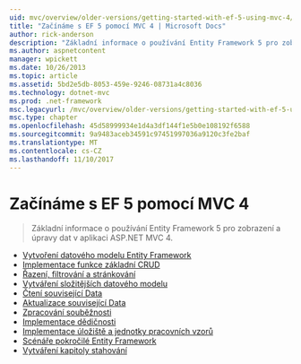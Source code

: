 ```yaml
---
uid: mvc/overview/older-versions/getting-started-with-ef-5-using-mvc-4/index
title: "Začínáme s EF 5 pomocí MVC 4 | Microsoft Docs"
author: rick-anderson
description: "Základní informace o používání Entity Framework 5 pro zobrazení a úpravy dat v aplikaci ASP.NET MVC 4."
ms.author: aspnetcontent
manager: wpickett
ms.date: 10/26/2013
ms.topic: article
ms.assetid: 5bd2e5db-8053-459e-9246-08731a4c8036
ms.technology: dotnet-mvc
ms.prod: .net-framework
msc.legacyurl: /mvc/overview/older-versions/getting-started-with-ef-5-using-mvc-4
msc.type: chapter
ms.openlocfilehash: 45d58999934e1d4a3df144f1e5b0e108192f6588
ms.sourcegitcommit: 9a9483aceb34591c97451997036a9120c3fe2baf
ms.translationtype: MT
ms.contentlocale: cs-CZ
ms.lasthandoff: 11/10/2017
---
```

<a name="getting-started-with-ef-5-using-mvc-4"></a>Začínáme s EF 5 pomocí MVC 4
====================
> Základní informace o používání Entity Framework 5 pro zobrazení a úpravy dat v aplikaci ASP.NET MVC 4.


- [Vytvoření datového modelu Entity Framework](creating-an-entity-framework-data-model-for-an-asp-net-mvc-application.md)
- [Implementace funkce základní CRUD](implementing-basic-crud-functionality-with-the-entity-framework-in-asp-net-mvc-application.md)
- [Řazení, filtrování a stránkování](sorting-filtering-and-paging-with-the-entity-framework-in-an-asp-net-mvc-application.md)
- [Vytváření složitějších datového modelu](creating-a-more-complex-data-model-for-an-asp-net-mvc-application.md)
- [Čtení související Data](reading-related-data-with-the-entity-framework-in-an-asp-net-mvc-application.md)
- [Aktualizace související Data](updating-related-data-with-the-entity-framework-in-an-asp-net-mvc-application.md)
- [Zpracování souběžnosti](handling-concurrency-with-the-entity-framework-in-an-asp-net-mvc-application.md)
- [Implementace dědičnosti](implementing-inheritance-with-the-entity-framework-in-an-asp-net-mvc-application.md)
- [Implementace úložiště a jednotky pracovních vzorů](implementing-the-repository-and-unit-of-work-patterns-in-an-asp-net-mvc-application.md)
- [Scénáře pokročilé Entity Framework](advanced-entity-framework-scenarios-for-an-mvc-web-application.md)
- [Vytváření kapitoly stahování](building-the-ef5-mvc4-chapter-downloads.md)
